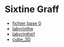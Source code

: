 # Sixtine Graff

* [fichier base 0](./base_0.html)
* [labyrinthe](./labyrinthe.html)
* [labyrinthe1](./labyrinthe1.html)
* [cube_3D](./cube_3D.html)
  
